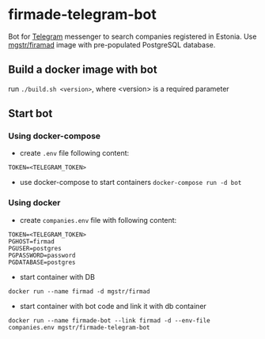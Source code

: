 # firmade-telegram-bot

Bot for [Telegram](https://telegram.org/) messenger to search companies registered in Estonia.
Use [mgstr/firamad](https://github.com/mgstr/firmad) image with pre-populated PostgreSQL database.

## Build a docker image with bot

run `./build.sh <version>`, where \<version\> is a required parameter

## Start bot

### Using docker-compose

* create `.env` file following content:
```
TOKEN=<TELEGRAM_TOKEN>
```
* use docker-compose to start containers `docker-compose run -d bot`

### Using docker

* create `companies.env` file with following content:
```
TOKEN=<TELEGRAM_TOKEN>
PGHOST=firmad
PGUSER=postgres
PGPASSWORD=password
PGDATABASE=postgres
```

* start container with DB

`docker run --name firmad -d mgstr/firmad`

* start container with bot code and link it with db container

`docker run --name firmade-bot --link firmad -d --env-file companies.env mgstr/firmade-telegram-bot`
